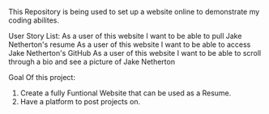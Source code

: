 This Repository is being used to set up a website online to demonstrate my coding abilites. 

User Story List:
As a user of this website I want to be able to pull Jake Netherton's resume 
As a user of this website I want to be able to access Jake Netherton's GitHub
As a user of this website I want to be able to scroll through a bio and see a picture of Jake Netherton

Goal Of this project: 
1. Create a fully Funtional Website that can be used as a Resume.
2. Have a platform to post projects on. 

